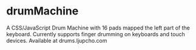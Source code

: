 # drumMachine
A CSS/JavaScript Drum Machine with 16 pads mapped the left part of the keyboard. Currently supports finger drumming on keyboards and touch devices. Available at drums.ljupcho.com
